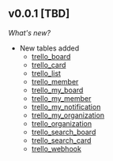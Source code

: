## v0.0.1 [TBD]

_What's new?_

- New tables added
  - [trello_board](https://hub.steampipe.io/plugins/turbot/trello/tables/trello_board)
  - [trello_card](https://hub.steampipe.io/plugins/turbot/trello/tables/trello_card)
  - [trello_list](https://hub.steampipe.io/plugins/turbot/trello/tables/trello_list)
  - [trello_member](https://hub.steampipe.io/plugins/turbot/trello/tables/trello_member)
  - [trello_my_board](https://hub.steampipe.io/plugins/turbot/trello/tables/trello_my_board)
  - [trello_my_member](https://hub.steampipe.io/plugins/turbot/trello/tables/trello_my_member)
  - [trello_my_notification](https://hub.steampipe.io/plugins/turbot/trello/tables/trello_my_notification)
  - [trello_my_organization](https://hub.steampipe.io/plugins/turbot/trello/tables/trello_my_organization)
  - [trello_organization](https://hub.steampipe.io/plugins/turbot/trello/tables/trello_organization)
  - [trello_search_board](https://hub.steampipe.io/plugins/turbot/trello/tables/trello_search_board)
  - [trello_search_card](https://hub.steampipe.io/plugins/turbot/trello/tables/trello_search_card)
  - [trello_webhook](https://hub.steampipe.io/plugins/turbot/trello/tables/trello_webhook)

